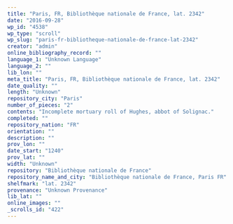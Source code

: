 ```yaml
---
title: "Paris, FR, Bibliothèque nationale de France, lat. 2342"
date: "2016-09-28"
wp_id: "4538"
wp_type: "scroll"
wp_slug: "paris-fr-bibliotheque-nationale-de-france-lat-2342"
creator: "admin"
online_bibliography_record: ""
language_1: "Unknown Language"
language_2: ""
lib_lon: ""
meta_title: "Paris, FR, Bibliothèque nationale de France, lat. 2342"
date_quality: ""
length: "Unknown"
repository_city: "Paris"
number_of_pieces: "2"
contents: "Incomplete mortuary roll of Hughes, abbot of Solignac."
completed: ""
repository_nation: "FR"
orientation: ""
description: ""
prov_lon: ""
date_start: "1240"
prov_lat: ""
width: "Unknown"
repository: "Bibliothèque nationale de France"
repository_name_and_city: "Bibliothèque nationale de France, Paris FR"
shelfmark: "lat. 2342"
provenance: "Unknown Provenance"
lib_lat: ""
online_images: ""
_scrolls_id: "422"
---
```



